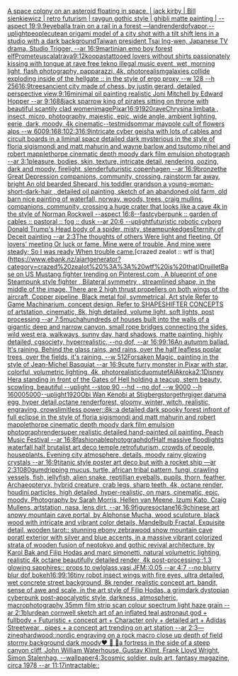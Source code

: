 [A space colony on an asteroid floating in space, | jack kirby | Bill sienkiewicz | retro futurism | raygun gothic style | ghibli matte painting | --aspect 19:9](https://www.ebank.nz/aiartgenerator?category=A%20space%20colony%20on%20an%20asteroid%20floating%20in%20space%2C%20%7C%20jack%20kirby%20%7C%20Bill%20sienkiewicz%20%7C%20retro%20futurism%20%7C%20raygun%20gothic%20style%20%7C%20ghibli%20matte%20painting%20%7C%20--aspect%2019%3A9)[.9](https://www.ebank.nz/aiartgenerator?category=.9)[eyeball](https://www.ebank.nz/aiartgenerator?category=eyeball)[a train on a rail in a forest —land](https://www.ebank.nz/aiartgenerator?category=a%20train%20on%20a%20rail%20in%20a%20forest%20%E2%80%94land)[render](https://www.ebank.nz/aiartgenerator?category=render)[dof](https://www.ebank.nz/aiartgenerator?category=dof)[vapor,](https://www.ebank.nz/aiartgenerator?category=vapor%2C)[--uplight](https://www.ebank.nz/aiartgenerator?category=--uplight)[people](https://www.ebank.nz/aiartgenerator?category=people)[cute](https://www.ebank.nz/aiartgenerator?category=cute)[an origami model of a city shot with a tilt shift lens in a studio with a dark background](https://www.ebank.nz/aiartgenerator?category=an%20origami%20model%20of%20a%20city%20shot%20with%20a%20tilt%20shift%20lens%20in%20a%20studio%20with%20a%20dark%20background)[Taiwan president Tsai Ing-wen, Japanese TV drama, Studio Trigger, --ar 16:9](https://www.ebank.nz/aiartgenerator?category=Taiwan%20president%20Tsai%20Ing-wen%2C%20Japanese%20TV%20drama%2C%20Studio%20Trigger%2C%20--ar%2016%3A9)[martini](https://www.ebank.nz/aiartgenerator?category=martini)[an emo boy forest elf](https://www.ebank.nz/aiartgenerator?category=an%20emo%20boy%20forest%20elf)[Prometeus](https://www.ebank.nz/aiartgenerator?category=Prometeus)[calatrava](https://www.ebank.nz/aiartgenerator?category=calatrava)[9:12](https://www.ebank.nz/aiartgenerator?category=9%3A12)[koopas](https://www.ebank.nz/aiartgenerator?category=koopas)[tattooed lovers without shirts passionately kissing with tongue at rave free tekno illegal music event, wet, morning light, flash photography, papparazzi, 4k, photorealism](https://www.ebank.nz/aiartgenerator?category=tattooed%20lovers%20without%20shirts%20passionately%20kissing%20with%20tongue%20at%20rave%20free%20tekno%20illegal%20music%20event%2C%20wet%2C%20morning%20light%2C%20flash%20photography%2C%20papparazzi%2C%204k%2C%20photorealism)[galaxies collide exploding inside of the hellgate :: in the style of ergo proxy --w 128 --h 256](https://www.ebank.nz/aiartgenerator?category=galaxies%20collide%20exploding%20inside%20of%20the%20hellgate%20%3A%3A%20in%20the%20style%20of%20ergo%20proxy%20--w%20128%20--h%20256)[16:9](https://www.ebank.nz/aiartgenerator?category=16%3A9)[trees](https://www.ebank.nz/aiartgenerator?category=trees)[ancient city made of chess, by justin gerard, detailed, perspective view,](https://www.ebank.nz/aiartgenerator?category=ancient%20city%20made%20of%20chess%2C%20by%20justin%20gerard%2C%20detailed%2C%20perspective%20view%2C)[9:16](https://www.ebank.nz/aiartgenerator?category=9%3A16)[minimal oil painting realistic Joni Mitchell by Edward Hopper --ar 9:16](https://www.ebank.nz/aiartgenerator?category=minimal%20oil%20painting%20realistic%20Joni%20Mitchell%20by%20Edward%20Hopper%20--ar%209%3A16)[88](https://www.ebank.nz/aiartgenerator?category=88)[jack sparrow king of pirates sitting on throne with beautiful scantily clad women](https://www.ebank.nz/aiartgenerator?category=jack%20sparrow%20king%20of%20pirates%20sitting%20on%20throne%20with%20beautiful%20scantily%20clad%20women)[image](https://www.ebank.nz/aiartgenerator?category=image)[Pixar](https://www.ebank.nz/aiartgenerator?category=Pixar)[16:9](https://www.ebank.nz/aiartgenerator?category=16%3A9)[1920](https://www.ebank.nz/aiartgenerator?category=1920)[rave](https://www.ebank.nz/aiartgenerator?category=rave)[Chrysina limbata , insect, micro, photography,  majestic, epic, wide angle, ambient lighting, eerie, dark, moody, 4k cinematic](https://www.ebank.nz/aiartgenerator?category=Chrysina%20limbata%20%2C%20insect%2C%20micro%2C%20photography%2C%20%20majestic%2C%20epic%2C%20wide%20angle%2C%20ambient%20lighting%2C%20eerie%2C%20dark%2C%20moody%2C%204k%20cinematic)[--test](https://www.ebank.nz/aiartgenerator?category=--test)[midsommar maypole cult of flowers alps --w 600](https://www.ebank.nz/aiartgenerator?category=midsommar%20maypole%20cult%20of%20flowers%20alps%20--w%20600)[9:16](https://www.ebank.nz/aiartgenerator?category=9%3A16)[8:10](https://www.ebank.nz/aiartgenerator?category=8%3A10)[2:3](https://www.ebank.nz/aiartgenerator?category=2%3A3)[16:9](https://www.ebank.nz/aiartgenerator?category=16%3A9)[intricate cyber geisha with lots of cables and circuit boards in a liminal space detailed dark mysterious in the style of floria sigismondi and matt mahurin and wayne barlow and tsutomo nihei and robert mapplethorpe cinematic depth moody dark film emulsion photograph --ar 3:1](https://www.ebank.nz/aiartgenerator?category=intricate%20cyber%20geisha%20with%20lots%20of%20cables%20and%20circuit%20boards%20in%20a%20liminal%20space%20detailed%20dark%20mysterious%20in%20the%20style%20of%20floria%20sigismondi%20and%20matt%20mahurin%20and%20wayne%20barlow%20and%20tsutomo%20nihei%20and%20robert%20mapplethorpe%20cinematic%20depth%20moody%20dark%20film%20emulsion%20photograph%20--ar%203%3A1)[pleasure, bodies, skin, texture, intricate detail, rendering, oozing, dark and moody, firelight, slender](https://www.ebank.nz/aiartgenerator?category=pleasure%2C%20bodies%2C%20skin%2C%20texture%2C%20intricate%20detail%2C%20rendering%2C%20oozing%2C%20dark%20and%20moody%2C%20firelight%2C%20slender)[futuristic copenhagen --ar 16:9](https://www.ebank.nz/aiartgenerator?category=futuristic%20copenhagen%20--ar%2016%3A9)[bronze](https://www.ebank.nz/aiartgenerator?category=bronze)[the Great Depression  companions, community, crossing, rainstorm far away, bright An old bearded Shepard, his toddler grandson a young-woman-short-dark-hair , detailed oil painting, sketch of an abandoned old farm, old barn nice painting of waterfall, norway, woods, trees, craig mullins,  companions, community, crossing a huge crater that looks like a cave 4k in the style of Norman Rockwell --aspect 16:8](https://www.ebank.nz/aiartgenerator?category=the%20Great%20Depression%20%20companions%2C%20community%2C%20crossing%2C%20rainstorm%20far%20away%2C%20bright%20An%20old%20bearded%20Shepard%2C%20his%20toddler%20grandson%20a%20young-woman-short-dark-hair%20%2C%20detailed%20oil%20painting%2C%20sketch%20of%20an%20abandoned%20old%20farm%2C%20old%20barn%20nice%20painting%20of%20waterfall%2C%20norway%2C%20woods%2C%20trees%2C%20craig%20mullins%2C%20%20companions%2C%20community%2C%20crossing%20a%20huge%20crater%20that%20looks%20like%20a%20cave%204k%20in%20the%20style%20of%20Norman%20Rockwell%20--aspect%2016%3A8)[--fast](https://www.ebank.nz/aiartgenerator?category=--fast)[cyberpunk :: garden of cables :: pastoral :: fog :: dusk --ar 20:6 --uplight](https://www.ebank.nz/aiartgenerator?category=cyberpunk%20%3A%3A%20garden%20of%20cables%20%3A%3A%20pastoral%20%3A%3A%20fog%20%3A%3A%20dusk%20--ar%2020%3A6%20--uplight)[futuristic robotic cyborg Donald Trump's Head body of a spider, misty, steampunk](https://www.ebank.nz/aiartgenerator?category=futuristic%20robotic%20cyborg%20Donald%20Trump%27s%20Head%20body%20of%20a%20spider%2C%20misty%2C%20steampunk)[edges](https://www.ebank.nz/aiartgenerator?category=edges)[Eternity of Deceit painting --ar 2:3](https://www.ebank.nz/aiartgenerator?category=Eternity%20of%20Deceit%20painting%20--ar%202%3A3)[The thoughts of others Were light and fleeting, Of lovers' meeting Or luck or fame. Mine were of trouble, And mine were steady; So I was ready When trouble came.](https://www.ebank.nz/aiartgenerator?category=The%20thoughts%20of%20others%20Were%20light%20and%20fleeting%2C%20Of%20lovers%27%20meeting%20Or%20luck%20or%20fame.%20Mine%20were%20of%20trouble%2C%20And%20mine%20were%20steady%3B%20So%20I%20was%20ready%20When%20trouble%20came.)[crazed zealot :: wtf is that](https://www.ebank.nz/aiartgenerator?category=crazed%20zealot%20%3A%3A%20wtf%20is%20that)[Druillet](https://www.ebank.nz/aiartgenerator?category=Druillet)[Base on US Mustang fighter trending on Pinterest.com , A blueprint of one Steampunk style fighter , Bilateral symmetry , streamlined shape, in the middle of the image,  There are 2 high thrust propellers on both wings of the aircraft, Copper pipeline,  Black metal foil, symmetrical,  Art style Refer to Game Machinarium.  concept design, Refer to SHAPESHIFTER CONCEPTS  of artstation, cinematic,  8k, high detailed,  volume light,  soft lights,  post processing    --ar 7:5](https://www.ebank.nz/aiartgenerator?category=Base%20on%20US%20Mustang%20fighter%20trending%20on%20Pinterest.com%20%2C%20A%20blueprint%20of%20one%20Steampunk%20style%20fighter%20%2C%20Bilateral%20symmetry%20%2C%20streamlined%20shape%2C%20in%20the%20middle%20of%20the%20image%2C%20%20There%20are%202%20high%20thrust%20propellers%20on%20both%20wings%20of%20the%20aircraft%2C%20Copper%20pipeline%2C%20%20Black%20metal%20foil%2C%20symmetrical%2C%20%20Art%20style%20Refer%20to%20Game%20Machinarium.%20%20concept%20design%2C%20Refer%20to%20SHAPESHIFTER%20CONCEPTS%20%20of%20artstation%2C%20cinematic%2C%20%208k%2C%20high%20detailed%2C%20%20volume%20light%2C%20%20soft%20lights%2C%20%20post%20processing%20%20%20%20--ar%207%3A5)[mucha](https://www.ebank.nz/aiartgenerator?category=mucha)[hundreds of houses built into the walls of a gigantic deep and narrow canyon, small rope bridges connecting the sides, wild west era, walkways, sunny day, hard shadows, matte painting, highly detailed, cgsociety, hyperrealistic, --no dof, --ar 16:9](https://www.ebank.nz/aiartgenerator?category=hundreds%20of%20houses%20built%20into%20the%20walls%20of%20a%20gigantic%20deep%20and%20narrow%20canyon%2C%20small%20rope%20bridges%20connecting%20the%20sides%2C%20wild%20west%20era%2C%20walkways%2C%20sunny%20day%2C%20hard%20shadows%2C%20matte%20painting%2C%20highly%20detailed%2C%20cgsociety%2C%20hyperrealistic%2C%20--no%20dof%2C%20--ar%2016%3A9)[9:16](https://www.ebank.nz/aiartgenerator?category=9%3A16)[An autumm ballad. It's raining. Behind the glass rains, and rains, over the half leafless  poplar trees, over the fields, it's raining. --w 512](https://www.ebank.nz/aiartgenerator?category=An%20autumm%20ballad.%20It%27s%20raining.%20Behind%20the%20glass%20rains%2C%20and%20rains%2C%20over%20the%20half%20leafless%20%20poplar%20trees%2C%20over%20the%20fields%2C%20it%27s%20raining.%20--w%20512)[Forsaken Magic, painting in the style of Jean-Michel Basquiat --ar 16:9](https://www.ebank.nz/aiartgenerator?category=Forsaken%20Magic%2C%20painting%20in%20the%20style%20of%20Jean-Michel%20Basquiat%20--ar%2016%3A9)[cute furry monster in Pixar with star, colorful, volumetric lighting, 4k, photorealistic](https://www.ebank.nz/aiartgenerator?category=cute%20furry%20monster%20in%20Pixar%20with%20star%2C%20colorful%2C%20volumetric%20lighting%2C%204k%2C%20photorealistic)[duomutef](https://www.ebank.nz/aiartgenerator?category=duomutef)[AlAkroka](https://www.ebank.nz/aiartgenerator?category=AlAkroka)[2:1](https://www.ebank.nz/aiartgenerator?category=2%3A1)[Disney Hera standing in front of the Gates of Hell holding a teacup, stern beauty, scowling, beautiful  --uplight --stop 90 --hd --no dof --w 9000 --h 16000](https://www.ebank.nz/aiartgenerator?category=Disney%20Hera%20standing%20in%20front%20of%20the%20Gates%20of%20Hell%20holding%20a%20teacup%2C%20stern%20beauty%2C%20scowling%2C%20beautiful%20%20--uplight%20--stop%2090%20--hd%20--no%20dof%20--w%209000%20--h%2016000)[5000](https://www.ebank.nz/aiartgenerator?category=5000)[--uplight](https://www.ebank.nz/aiartgenerator?category=--uplight)[1920](https://www.ebank.nz/aiartgenerator?category=1920)[Obi Wan Kenobi at Stigbergstorget](https://www.ebank.nz/aiartgenerator?category=Obi%20Wan%20Kenobi%20at%20Stigbergstorget)[hrgiger,daruma egg, hyper detail,octane render](https://www.ebank.nz/aiartgenerator?category=hrgiger%2Cdaruma%20egg%2C%20hyper%20detail%2Coctane%20render)[forest, gloomy, winter, witch, realistic, engraving, crows](https://www.ebank.nz/aiartgenerator?category=forest%2C%20gloomy%2C%20winter%2C%20witch%2C%20realistic%2C%20engraving%2C%20crows)[limitless power](https://www.ebank.nz/aiartgenerator?category=limitless%20power)[::8k::](https://www.ebank.nz/aiartgenerator?category=%3A%3A8k%3A%3A)[a detailed dark spooky forest infront of full eclipse in the style of floria sigismondi and matt mahurin and robert mapplethorpe cinematic depth moody dark film emulsion photograph](https://www.ebank.nz/aiartgenerator?category=a%20detailed%20dark%20spooky%20forest%20infront%20of%20full%20eclipse%20in%20the%20style%20of%20floria%20sigismondi%20and%20matt%20mahurin%20and%20robert%20mapplethorpe%20cinematic%20depth%20moody%20dark%20film%20emulsion%20photograph)[render](https://www.ebank.nz/aiartgenerator?category=render)[super realistic detailed hand-painted oil painting, Peach Music Festival --ar 16:8](https://www.ebank.nz/aiartgenerator?category=super%20realistic%20detailed%20hand-painted%20oil%20painting%2C%20Peach%20Music%20Festival%20--ar%2016%3A8)[fashionable](https://www.ebank.nz/aiartgenerator?category=fashionable)[photograph](https://www.ebank.nz/aiartgenerator?category=photograph)[dof](https://www.ebank.nz/aiartgenerator?category=dof)[Half massive floodlights waterfall half brutalist art deco temple retrofuturism, crowds of people, houseplants. Evening city atmosphere, details, moody rainy glowing crystals --ar 16:9](https://www.ebank.nz/aiartgenerator?category=Half%20massive%20floodlights%20waterfall%20half%20brutalist%20art%20deco%20temple%20retrofuturism%2C%20crowds%20of%20people%2C%20houseplants.%20Evening%20city%20atmosphere%2C%20details%2C%20moody%20rainy%20glowing%20crystals%20--ar%2016%3A9)[titanic style poster art deco but with a rocket ship —ar 2:3](https://www.ebank.nz/aiartgenerator?category=titanic%20style%20poster%20art%20deco%20but%20with%20a%20rocket%20ship%20%E2%80%94ar%202%3A3)[1080](https://www.ebank.nz/aiartgenerator?category=1080)[gum](https://www.ebank.nz/aiartgenerator?category=gum)[dripping mucus, turtle, african tribal pattern, fungi, crawling vessels, fish, jellyfish, alien snake, reptillian eyeballs, pupils, thorn, feather, Archaeopteryx, hybrid creature, crab legs, sharp teeth, 4k, octane render, houdini particles, high detailed, hyper-realistic, on mars, cinematic, epic, moody, Photography by Sarah Morris, Hellen van Meene, Izumi Kato, Craig Mullens, artstation, nasa, lens dirt, --ar 16:9](https://www.ebank.nz/aiartgenerator?category=dripping%20mucus%2C%20turtle%2C%20african%20tribal%20pattern%2C%20fungi%2C%20crawling%20vessels%2C%20fish%2C%20jellyfish%2C%20alien%20snake%2C%20reptillian%20eyeballs%2C%20pupils%2C%20thorn%2C%20feather%2C%20Archaeopteryx%2C%20hybrid%20creature%2C%20crab%20legs%2C%20sharp%20teeth%2C%204k%2C%20octane%20render%2C%20houdini%20particles%2C%20high%20detailed%2C%20hyper-realistic%2C%20on%20mars%2C%20cinematic%2C%20epic%2C%20moody%2C%20Photography%20by%20Sarah%20Morris%2C%20Hellen%20van%20Meene%2C%20Izumi%20Kato%2C%20Craig%20Mullens%2C%20artstation%2C%20nasa%2C%20lens%20dirt%2C%20--ar%2016%3A9)[figures](https://www.ebank.nz/aiartgenerator?category=figures)[octane](https://www.ebank.nz/aiartgenerator?category=octane)[16:9](https://www.ebank.nz/aiartgenerator?category=16%3A9)[chinese art snowy mountain cave portal, by Alphonse Mucha, wood sculpture, black wood with intricate and vibrant color details, Mandelbulb Fractal, Exquisite detail, wooden tarot:: stunning ebony zebrawood snow mountain cave poratl exterior with silver and blue accents, in a massive vibrant colorized strata of wooden fusion of neotokyo and gothic revival architecture, by Karol Bak and Filip Hodas and marc simonetti, natural volumetric lighting, realistic 4k octane beautifully detailed render, 4k post-processing::1.3 glowing sapphires:: props to owlglass,vasi,JFM::0.05 --ar 4:7  --no blurry blur dof bokeh](https://www.ebank.nz/aiartgenerator?category=chinese%20art%20snowy%20mountain%20cave%20portal%2C%20by%20Alphonse%20Mucha%2C%20wood%20sculpture%2C%20black%20wood%20with%20intricate%20and%20vibrant%20color%20details%2C%20Mandelbulb%20Fractal%2C%20Exquisite%20detail%2C%20wooden%20tarot%3A%3A%20stunning%20ebony%20zebrawood%20snow%20mountain%20cave%20poratl%20exterior%20with%20silver%20and%20blue%20accents%2C%20in%20a%20massive%20vibrant%20colorized%20strata%20of%20wooden%20fusion%20of%20neotokyo%20and%20gothic%20revival%20architecture%2C%20by%20Karol%20Bak%20and%20Filip%20Hodas%20and%20marc%20simonetti%2C%20natural%20volumetric%20lighting%2C%20realistic%204k%20octane%20beautifully%20detailed%20render%2C%204k%20post-processing%3A%3A1.3%20glowing%20sapphires%3A%3A%20props%20to%20owlglass%2Cvasi%2CJFM%3A%3A0.05%20--ar%204%3A7%20%20--no%20blurry%20blur%20dof%20bokeh)[16:9](https://www.ebank.nz/aiartgenerator?category=16%3A9)[9:16](https://www.ebank.nz/aiartgenerator?category=9%3A16)[tiny robot insect wings with fire eyes, ultra detailed, wet concrete street background, 8k render, realistic concept art. bandit, sense of awe and scale, in the art style of Filip Hodas, a grimdark dystopian cyberpunk post-apocalyptic style, darkness, atmospheric, macro](https://www.ebank.nz/aiartgenerator?category=tiny%20robot%20insect%20wings%20with%20fire%20eyes%2C%20ultra%20detailed%2C%20wet%20concrete%20street%20background%2C%208k%20render%2C%20realistic%20concept%20art.%20bandit%2C%20sense%20of%20awe%20and%20scale%2C%20in%20the%20art%20style%20of%20Filip%20Hodas%2C%20a%20grimdark%20dystopian%20cyberpunk%20post-apocalyptic%20style%2C%20darkness%2C%20atmospheric%2C%20macro)[photography 35mm film strip scan colour spectrum light haze grain --ar 2:1](https://www.ebank.nz/aiartgenerator?category=photography%2035mm%20film%20strip%20scan%20colour%20spectrum%20light%20haze%20grain%20--ar%202%3A1)[blur](https://www.ebank.nz/aiartgenerator?category=blur)[dean cornwell sketch art of an inflated teal astronaut god + fullbody + Futuristic + concept art + Character only + detailed art + Adidas Streetwear , pipes + a concept art trending on art station --ar 2:3](https://www.ebank.nz/aiartgenerator?category=dean%20cornwell%20sketch%20art%20of%20an%20inflated%20teal%20astronaut%20god%20%2B%20fullbody%20%2B%20Futuristic%20%2B%20concept%20art%20%2B%20Character%20only%20%2B%20detailed%20art%20%2B%20Adidas%20Streetwear%20%2C%20pipes%20%2B%20a%20concept%20art%20trending%20on%20art%20station%20--ar%202%3A3)[—zineq](https://www.ebank.nz/aiartgenerator?category=%E2%80%94zineq)[hardwood::](https://www.ebank.nz/aiartgenerator?category=hardwood%3A%3A)[nordic engraving on a rock macro close up depth of field stormy background dark moody](https://www.ebank.nz/aiartgenerator?category=nordic%20engraving%20on%20a%20rock%20macro%20close%20up%20depth%20of%20field%20stormy%20background%20dark%20moody)[❤️ 🤯 🙈](https://www.ebank.nz/aiartgenerator?category=%E2%9D%A4%EF%B8%8F%20%F0%9F%A4%AF%20%F0%9F%99%88)[a fortress in the side of a steep canyon cliff, John William Waterhouse, Gustav Klimt, Frank Lloyd Wright, Simon Stalenhag, --wallpaper](https://www.ebank.nz/aiartgenerator?category=a%20fortress%20in%20the%20side%20of%20a%20steep%20canyon%20cliff%2C%20John%20William%20Waterhouse%2C%20Gustav%20Klimt%2C%20Frank%20Lloyd%20Wright%2C%20Simon%20Stalenhag%2C%20--wallpaper)[4:3](https://www.ebank.nz/aiartgenerator?category=4%3A3)[cosmic soldier, pulp art, fantasy magazine, circa 1978 --ar 11:17](https://www.ebank.nz/aiartgenerator?category=cosmic%20soldier%2C%20pulp%20art%2C%20fantasy%20magazine%2C%20circa%201978%20--ar%2011%3A17)[intractable::](https://www.ebank.nz/aiartgenerator?category=intractable%3A%3A)